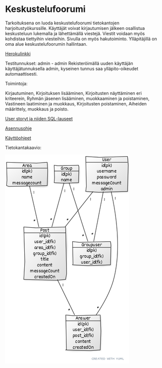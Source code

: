 # Keskustelufoorumi

Tarkoituksena on luoda keskustelufoorumi tietokantojen harjoitustyökurssille. Käyttäjät voivat kirjautumisen jälkeen osallistua keskusteluun lukemalla ja lähettämällä viestejä. Viestit voidaan myös kohdistaa tiettyihin viesteihin. Sivulla on myös hakutoiminto. Ylläpitäjillä on oma alue keskustelufoorumin hallintaan.

[Herokulinkki](https://cryptic-temple-28944.herokuapp.com/login "cryptic-temple-28944.herokuapp.com")

Testitunnukset:
admin - admin
Rekisteröimällä uuden käyttäjän käyttäjätunnuksella admin, kyseinen tunnus saa ylläpito-oikeudet automaattisesti.

Toimintoja:

Kirjautuminen, Kirjoituksen lisääminen, Kirjoitusten näyttäminen eri kriteerein, Ryhmän jäsenen lisääminen, muokkaaminen ja poistaminen, Vastineen laatiminen ja muokkaus, Kirjoitusten poistaminen, Aiheiden määrittely, muokkaus ja poisto.

[User storyt ja niiden SQL-lauseet](../master/Dokumentaatio/UserStoryt.md)

[Asennusohje](../master/Dokumentaatio/Asennusohje.md)

[Käyttöohjeet](../master/Dokumentaatio/Käyttöohjeet.md)

Tietokantakaavio:


![alt text](https://github.com/Meemeimei/Keskustelufoorumi/blob/master/Dokumentaatio/0e73f6ec.png)
